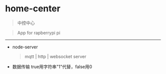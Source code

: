 # home-center

> 中控中心 

> App for rapberrypi pi

----

- node-server

    > mqtt | http | websocket server
    
- 数据传输 true用字符串"1"代替，false用0